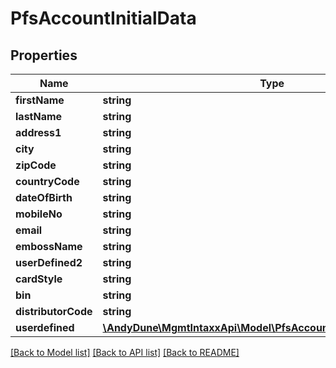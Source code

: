 # PfsAccountInitialData

## Properties
Name | Type | Description | Notes
------------ | ------------- | ------------- | -------------
**firstName** | **string** |  | [optional] 
**lastName** | **string** |  | [optional] 
**address1** | **string** |  | [optional] 
**city** | **string** |  | [optional] 
**zipCode** | **string** |  | [optional] 
**countryCode** | **string** |  | [optional] 
**dateOfBirth** | **string** |  | [optional] 
**mobileNo** | **string** |  | [optional] 
**email** | **string** |  | [optional] 
**embossName** | **string** |  | [optional] 
**userDefined2** | **string** |  | [optional] 
**cardStyle** | **string** |  | [optional] 
**bin** | **string** |  | [optional] 
**distributorCode** | **string** |  | [optional] 
**userdefined** | [**\AndyDune\MgmtIntaxxApi\Model\PfsAccountInitialDataUserdefined**](PfsAccountInitialDataUserdefined.md) |  | [optional] 

[[Back to Model list]](../../README.md#documentation-for-models) [[Back to API list]](../../README.md#documentation-for-api-endpoints) [[Back to README]](../../README.md)

